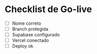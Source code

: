 # Checklist de Go-live

- [ ] Nome correto
- [ ] Branch protegida
- [ ] Supabase configurado
- [ ] Vercel conectado
- [ ] Deploy ok
